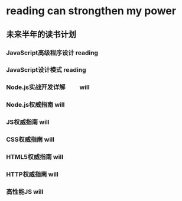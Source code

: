 # reading can strongthen my power
未来半年的读书计划
--------------------
### JavaScript高级程序设计    reading
### JavaScript设计模式      reading
### Node.js实战开发详解          will
### Node.js权威指南                           will
### JS权威指南 					will
### CSS权威指南					will
### HTML5权威指南				will
### HTTP权威指南					will
### 高性能JS						will
